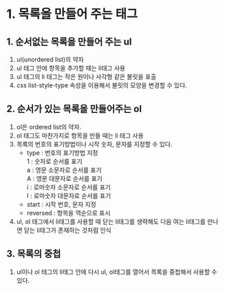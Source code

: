 # 1. 목록을 만들어 주는 태그
## 1. 순서없는 목록을 만들어 주는 ul
1. ul(unordered list)의 약자
2. ul 태그 안에 항목을 추가할 때는 li태그 사용
3. ul 태그의 li 태그는 작은 원이나 사각형 같은 불릿을 표출
4. css list-style-type 속성을 이용해서 불릿의 모양을 변경할 수 있다.

## 2. 순서가 있는 목록을 만들어주는 ol
1. ol은 ordered list의 약자.
2. ol 태그도 마찬가지로 항목을 만들 때는 li 태그 사용
3. 목록의 번호의 표기방법이나 시작 숫자, 문자를 지정할 수 있다.
    - type : 번호의 표기방법 지정  
              1 : 숫자로 순서를 표기  
              a : 영문 소문자로 순서를 표기  
              A : 영문 대문자로 순서를 표기  
              i : 로마숫자 소문자로 순서를 표기  
              I : 로마숫자 대문자로 순서를 표기  
    - start : 시작 번호, 문자 지정
    - reversed : 항목을 역순으로 표시
4. ul, ol 태그에서 li태그를 사용할 때 닫는 li태그를 생략해도 다음 여는 li태그를 만나면 닫는 li태그가 존재하는 것처럼 인식

## 3. 목록의 중첩
1. ul이나 ol 태그의 li태그 안에 다시 ul, ol태그를 열어서 목록을 중첩해서 사용할 수 있다.